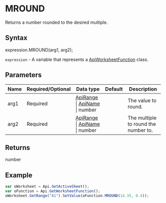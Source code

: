 # MROUND

Returns a number rounded to the desired multiple.

## Syntax

expression.MROUND(arg1, arg2);

`expression` - A variable that represents a [ApiWorksheetFunction](../ApiWorksheetFunction.md) class.

## Parameters

| **Name** | **Required/Optional** | **Data type** | **Default** | **Description** |
| ------------- | ------------- | ------------- | ------------- | ------------- |
| arg1 | Required | [ApiRange](../../ApiRange/ApiRange.md) &#124; [ApiName](../../ApiName/ApiName.md) &#124; number |  | The value to round. |
| arg2 | Required | [ApiRange](../../ApiRange/ApiRange.md) &#124; [ApiName](../../ApiName/ApiName.md) &#124; number |  | The multiple to round the number to. |

## Returns

number

## Example



```javascript
var oWorksheet = Api.GetActiveSheet();
var oFunction = Api.GetWorksheetFunction();
oWorksheet.GetRange("A1").SetValue(oFunction.MROUND(14.35, 0.4));
```
